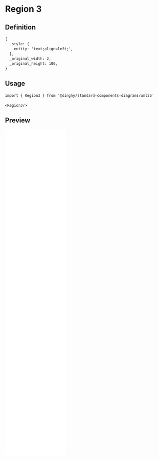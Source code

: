 # Region 3

## Definition

```
{
  _style: { 
    entity: 'text;align=left;',
  },
  _original_width: 2,
  _original_height: 100,
}
```

## Usage

```
import { Region3 } from '@dinghy/standard-components-diagrams/uml25'

<Region3/>
```

## Preview

<img src="./region-3.png" width="200"/>
